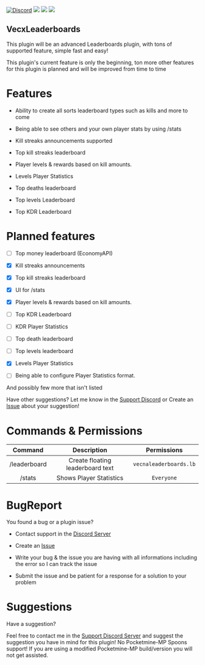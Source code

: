 [![Discord](https://img.shields.io/discord/837701868649709568.svg?label=&logo=discord&logoColor=ffffff&color=7389D8&labelColor=6A7EC2)](https://discord.gg/jWFB56RqUN) 
[![](https://poggit.pmmp.io/shield.state/VecnaLeaderboards)](https://poggit.pmmp.io/p/VecnaLeaderboards) [![](https://poggit.pmmp.io/shield.dl/VecnaLeaderboards)](https://poggit.pmmp.io/p/VecnaLeaderboards) [![](https://poggit.pmmp.io/shield.dl.total/VecnaLeaderboards)](https://poggit.pmmp.io/p/VecnaLeaderboards)

## VecxLeaderboards
This plugin will be an advanced Leaderboards plugin, with tons of supported feature, simple fast and easy!

This plugin's current feature is only the beginning, ton more other features for this plugin is planned and will be improved from time to time


# Features 


- Ability to create all sorts leaderboard types such as kills and more to come

- Being able to see others and your own player stats by using /stats

- Kill streaks announcements supported

- Top kill streaks leaderboard 

- Player levels & rewards based on kill amounts.

- Levels Player Statistics

- Top deaths leaderboard

- Top levels Leaderboard

- Top KDR Leaderboard


# Planned features

- [ ] Top money leaderboard (EconomyAPI)

- [X] Kill streaks announcements

- [X] Top kill streaks leaderboard 

- [X] UI for /stats

- [X] Player levels & rewards based on kill amounts.

- [ ] Top KDR Leaderboard 

- [ ] KDR Player Statistics

- [ ] Top death leaderboard 

- [ ] Top levels leaderboard

- [X] Levels Player Statistics

- [ ] Being able to configure Player Statistics format.

And possibly few more that isn't listed

Have other suggestions? Let me know in the [Support Discord](https://discord.gg/jWFB56RqUN) or Create an [Issue](https://github.com/Vecnavium/VecnaLeaderboards/issues/new) about your suggestion!

# Commands & Permissions 

|Command|Description|Permissions|
|:--:|:--:|:--:|
|/leaderboard|Create floating leaderboard text|`vecnaleaderboards.lb`
|/stats|Shows Player Statistics|`Everyone`|

# BugReport

You found a bug or a plugin issue?

- Contact support in the [Discord Server](https://discord.gg/jWFB56RqUN)

- Create an [Issue](https://github.com/Vecnavium/VecnaLeaderboards/issues/new)

- Write your bug & the issue you are having with all informations including the error so I can track the issue

- Submit the issue and be patient for a response for a solution to your problem

# Suggestions

Have a suggestion?

Feel free to contact me in the [Support Discord Server](https://discord.gg/jWFB56RqUN) and suggest the suggestion you have in mind for this plugin!
No Pocketmine-MP Spoons support! If you are using a modified Pocketmine-MP build/version you will not get assisted.
